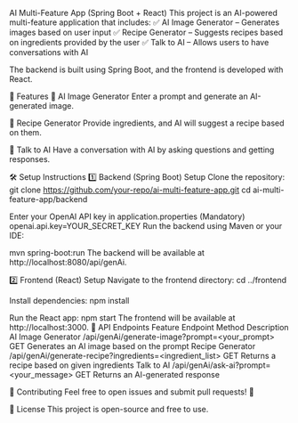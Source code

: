 AI Multi-Feature App (Spring Boot + React)
This project is an AI-powered multi-feature application that includes:
✅ AI Image Generator – Generates images based on user input
✅ Recipe Generator – Suggests recipes based on ingredients provided by the user
✅ Talk to AI – Allows users to have conversations with AI

The backend is built using Spring Boot, and the frontend is developed with React.

🚀 Features
🔹 AI Image Generator
Enter a prompt and generate an AI-generated image.

🔹 Recipe Generator
Provide ingredients, and AI will suggest a recipe based on them.

🔹 Talk to AI
Have a conversation with AI by asking questions and getting responses.

🛠️ Setup Instructions
1️⃣ Backend (Spring Boot) Setup
Clone the repository:
git clone https://github.com/your-repo/ai-multi-feature-app.git
cd ai-multi-feature-app/backend

Enter your OpenAI API key in application.properties (Mandatory)
openai.api.key=YOUR_SECRET_KEY
Run the backend using Maven or your IDE:

mvn spring-boot:run
The backend will be available at http://localhost:8080/api/genAi.

2️⃣ Frontend (React) Setup
Navigate to the frontend directory:
cd ../frontend

Install dependencies:
npm install

Run the React app:
npm start
The frontend will be available at http://localhost:3000.
📌 API Endpoints
Feature	Endpoint	Method	Description
AI Image Generator	/api/genAi/generate-image?prompt=<your_prompt>	GET	Generates an AI image based on the prompt
Recipe Generator	/api/genAi/generate-recipe?ingredients=<ingredient_list>	GET	Returns a recipe based on given ingredients
Talk to AI	/api/genAi/ask-ai?prompt=<your_message>	GET	Returns an AI-generated response

🤝 Contributing
Feel free to open issues and submit pull requests! 🚀

📄 License
This project is open-source and free to use.
